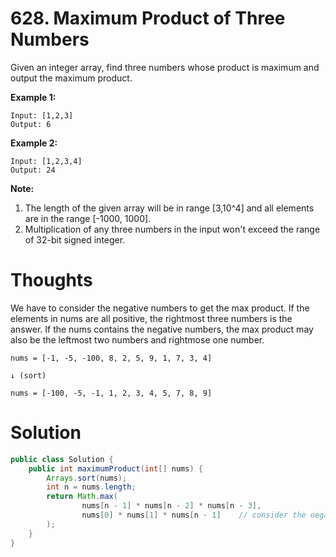 # 628. Maximum Product of Three Numbers

Given an integer array, find three numbers whose product is maximum and output the maximum product.

**Example 1:**

```
Input: [1,2,3]
Output: 6
```

**Example 2:**

```
Input: [1,2,3,4]
Output: 24
```

**Note:**

1. The length of the given array will be in range \[3,10^4\] and all elements are in the range \[-1000, 1000\].
2. Multiplication of any three numbers in the input won't exceed the range of 32-bit signed integer.

# Thoughts

We have to consider the negative numbers to get the max product. If the elements in nums are all positive, the rightmost three numbers is the answer. If the nums contains the negative numbers, the max product may also be the leftmost two numbers and rightmose one number.

```
nums = [-1, -5, -100, 8, 2, 5, 9, 1, 7, 3, 4]

↓ (sort)

nums = [-100, -5, -1, 1, 2, 3, 4, 5, 7, 8, 9]
```

# Solution

```java
public class Solution {
    public int maximumProduct(int[] nums) {
        Arrays.sort(nums);
        int n = nums.length;
        return Math.max(
                nums[n - 1] * nums[n - 2] * nums[n - 3],
                nums[0] * nums[1] * nums[n - 1]    // consider the negative numbers
        );
    }
}
```



